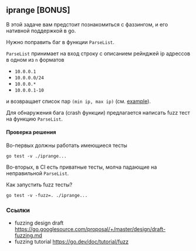 ## iprange [BONUS]

В этой задаче вам предстоит познакомиться с фаззингом, и его нативной поддержкой в go.

Нужно поправить баг в функции `ParseList`.

`ParseList` принимает на вход строку с описанием рейнджей ip адрессов в одном из `n` форматов
* `10.0.0.1`
* `10.0.0.0/24`
* `10.0.0.*`
* `10.0.0.1-10`

и возвращает список пар `(min ip, max ip)` (см. [example](./example_test.go)).

Для обнаружения бага (crash функции) предлагается написать fuzz тест на функцию `ParseList`.

#### Проверка решения

Во-первых должны работать имеющиеся тесты
```
go test -v ./iprange...
```

Во-вторых, в CI есть приватные тесты, молча падающие на неправильной `ParseList`.

Как запустить fuzz тесты?
```
go test -v -fuzz=. ./iprange...
```

### Ссылки

* fuzzing design draft https://go.googlesource.com/proposal/+/master/design/draft-fuzzing.md
* fuzzing tutorial https://go.dev/doc/tutorial/fuzz
